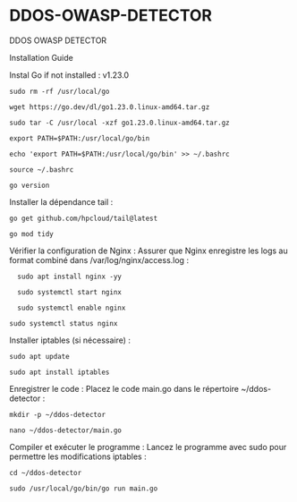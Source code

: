 # DDOS-OWASP-DETECTOR
DDOS OWASP DETECTOR 

Installation Guide

Instal Go if not installed : v1.23.0

    sudo rm -rf /usr/local/go

    wget https://go.dev/dl/go1.23.0.linux-amd64.tar.gz

    sudo tar -C /usr/local -xzf go1.23.0.linux-amd64.tar.gz

    export PATH=$PATH:/usr/local/go/bin

    echo 'export PATH=$PATH:/usr/local/go/bin' >> ~/.bashrc

    source ~/.bashrc

    go version

Installer la dépendance tail : 

    go get github.com/hpcloud/tail@latest

    go mod tidy

Vérifier la configuration de Nginx : Assurer que Nginx enregistre les logs au format combiné dans /var/log/nginx/access.log : 

      sudo apt install nginx -yy
      
      sudo systemctl start nginx
      
      sudo systemctl enable nginx
      
    sudo systemctl status nginx

Installer iptables (si nécessaire) : 

    sudo apt update

    sudo apt install iptables

Enregistrer le code : Placez le code main.go dans le répertoire ~/ddos-detector : 

    mkdir -p ~/ddos-detector

    nano ~/ddos-detector/main.go

Compiler et exécuter le programme : Lancez le programme avec sudo pour permettre les modifications iptables : 

    cd ~/ddos-detector

    sudo /usr/local/go/bin/go run main.go

